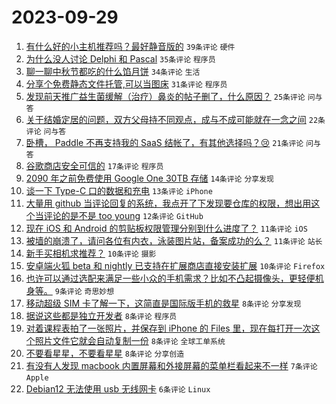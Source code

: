 # 2023-09-29

1. [有什么好的小主机推荐吗？最好静音版的](https://www.v2ex.com/t/978101) `39条评论` `硬件`
1. [为什么没人讨论 Delphi 和 Pascal](https://www.v2ex.com/t/978109) `35条评论` `程序员`
1. [聊一聊中秋节都吃的什么馅月饼](https://www.v2ex.com/t/978137) `34条评论` `生活`
1. [分享个免费静态文件托管,可以当图床](https://www.v2ex.com/t/978104) `31条评论` `程序员`
1. [发现前天推广益生菌缓解（治疗）鼻炎的帖子删了，什么原因？](https://www.v2ex.com/t/978115) `25条评论` `问与答`
1. [关于结婚定居的问题，双方父母持不同观点，成与不成可能就在一念之间](https://www.v2ex.com/t/978135) `22条评论` `问与答`
1. [卧槽， Paddle 不再支持我的 SaaS 结帐了，有其他选择吗？😢](https://www.v2ex.com/t/978111) `21条评论` `问与答`
1. [谷歌商店安全可信的](https://www.v2ex.com/t/978127) `17条评论` `程序员`
1. [2090 年之前免费使用 Google One 30TB 存储](https://www.v2ex.com/t/978125) `14条评论` `分享发现`
1. [谈一下 Type-C 口的数据和充电](https://www.v2ex.com/t/978132) `13条评论` `iPhone`
1. [大量用 github 当评论回复的系统，我点开了下发现要仓库的权限，想出用这个当评论的是不是 too young](https://www.v2ex.com/t/978099) `12条评论` `GitHub`
1. [现在 iOS 和 Android 的剪贴板权限管理分别到什么进度了？](https://www.v2ex.com/t/978146) `11条评论` `iOS`
1. [被墙的崩溃了，请问各位有内衣，泳装图片站，备案成功的么？](https://www.v2ex.com/t/978143) `11条评论` `站长`
1. [新手买相机求推荐？](https://www.v2ex.com/t/978124) `10条评论` `摄影`
1. [安卓端火狐 beta 和 nightly 已支持在扩展商店直接安装扩展](https://www.v2ex.com/t/978112) `10条评论` `Firefox`
1. [也许可以通过选配来满足一些小众的手机需求？比如不凸起摄像头，更轻便机身等。](https://www.v2ex.com/t/978149) `9条评论` `奇思妙想`
1. [移动超级 SIM 卡了解一下，这简直是国际版手机的救星](https://www.v2ex.com/t/978161) `8条评论` `分享发现`
1. [据说这些都是独立开发者](https://www.v2ex.com/t/978151) `8条评论` `程序员`
1. [对着课程表拍了一张照片，并保存到 iPhone 的 Files 里，现在每打开一次这个照片文件它就会自动复制一份](https://www.v2ex.com/t/978122) `8条评论` `全球工单系统`
1. [不要看星星，不要看星星](https://www.v2ex.com/t/978098) `8条评论` `分享创造`
1. [有没有人发现 macbook 内置屏幕和外接屏幕的菜单栏看起来不一样](https://www.v2ex.com/t/978119) `7条评论` `Apple`
1. [Debian12 无法使用 usb 无线网卡](https://www.v2ex.com/t/978123) `6条评论` `Linux`
